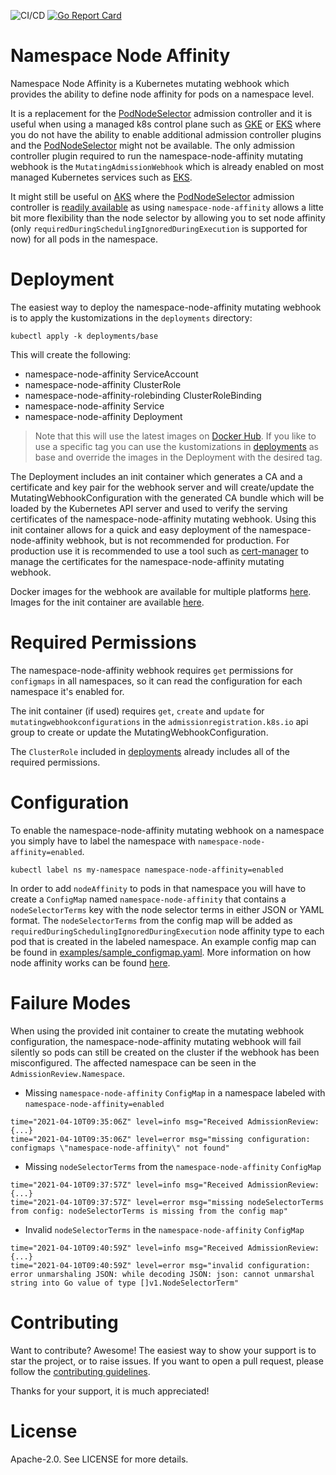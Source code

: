 ![CI/CD](https://github.com/idgenchev/namespace-node-affinity/actions/workflows/cicd.yaml/badge.svg?branch=main)
[![Go Report Card](https://goreportcard.com/badge/github.com/idgenchev/namespace-node-affinity)](https://goreportcard.com/report/github.com/idgenchev/namespace-node-affinity)

# Namespace Node Affinity

Namespace Node Affinity is a Kubernetes mutating webhook which provides the ability to define node affinity for pods on a namespace level.

It is a replacement for the [PodNodeSelector](https://kubernetes.io/docs/reference/access-authn-authz/admission-controllers/#podnodeselector) admission controller and it is useful when using a managed k8s control plane such as [GKE](https://cloud.google.com/kubernetes-engine) or [EKS](https://aws.amazon.com/eks) where you do not have the ability to enable additional admission controller plugins and the [PodNodeSelector](https://kubernetes.io/docs/reference/access-authn-authz/admission-controllers/#podnodeselector) might not be available. The only admission controller plugin required to run the namespace-node-affinity mutating webhook is the `MutatingAdmissionWebhook` which is already enabled on most managed Kubernetes services such as [EKS](https://docs.aws.amazon.com/eks/latest/userguide/platform-versions.html).

It might still be useful on [AKS](https://azure.microsoft.com/en-gb/services/kubernetes-service/) where the [PodNodeSelector](https://kubernetes.io/docs/reference/access-authn-authz/admission-controllers/#podnodeselector) admission controller is [readily available](https://docs.microsoft.com/en-us/azure/aks/faq#what-kubernetes-admission-controllers-does-aks-support-can-admission-controllers-be-added-or-removed) as using `namespace-node-affinity` allows a litte bit more flexibility than the node selector by allowing you to set node affinity (only `requiredDuringSchedulingIgnoredDuringExecution` is supported for now) for all pods in the namespace.

# Deployment

The easiest way to deploy the namespace-node-affinity mutating webhook is to apply the kustomizations in the `deployments` directory:
```
kubectl apply -k deployments/base
```

This will create the following:
 * namespace-node-affinity ServiceAccount
 * namespace-node-affinity ClusterRole
 * namespace-node-affinity-rolebinding ClusterRoleBinding
 * namespace-node-affinity Service
 * namespace-node-affinity Deployment

> Note that this will use the latest images on [Docker Hub](https://hub.docker.com/repository/docker/idgenchev/namespace-node-affinity). If you like to use a specific tag you can use the kustomizations in [deployments](/deployments/) as base and override the images in the Deployment with the desired tag.

The Deployment includes an init container which generates a CA and a certificate and key pair for the webhook server and will create/update the MutatingWebhookConfiguration with the generated CA bundle which will be loaded by the Kubernetes API server and used to verify the serving certificates of the namespace-node-affinity mutating webhook. Using this init container allows for a quick and easy deployment of the namespace-node-affinity webhook, but is not recommended for production. For production use it is recommended to use a tool such as [cert-manager](https://cert-manager.io) to manage the certificates for the namespace-node-affinity mutating webhook.

Docker images for the webhook are available for multiple platforms [here](https://hub.docker.com/repository/docker/idgenchev/namespace-node-affinity). Images for the init container are available [here](https://hub.docker.com/repository/docker/idgenchev/namespace-node-affinity-init-container).

# Required Permissions

The namespace-node-affinity webhook requires `get` permissions for `configmaps` in all namespaces, so it can read the configuration for each namespace it's enabled for.

The init container (if used) requires `get`, `create` and `update` for `mutatingwebhookconfigurations` in the `admissionregistration.k8s.io` api group to create or update the MutatingWebhookConfiguration.

The `ClusterRole` included in [deployments](/deployments/) already includes all of the required permissions.

# Configuration

To enable the namespace-node-affinity mutating webhook on a namespace you simply have to label the namespace with `namespace-node-affinity=enabled`.
```
kubectl label ns my-namespace namespace-node-affinity=enabled
```

In order to add `nodeAffinity` to pods in that namespace you will have to create a `ConfigMap` named `namespace-node-affinity` that contains a `nodeSelectorTerms` key with the node selector terms in either JSON or YAML format. The `nodeSelectorTerms` from the config map will be added as `requiredDuringSchedulingIgnoredDuringExecution` node affinity type to each pod that is created in the labeled namespace. An example config map can be found in [examples/sample_configmap.yaml](/examples/sample_configmap.yaml). More information on how node affinity works can be found [here](https://kubernetes.io/docs/concepts/scheduling-eviction/assign-pod-node/#node-affinity).

# Failure Modes

When using the provided init container to create the mutating webhook configuration, the namespace-node-affinity mutating webhook will fail silently so pods can still be created on the cluster if the webhook has been misconfigured. The affected namespace can be seen in the `AdmissionReview.Namespace`.

 * Missing `namespace-node-affinity` `ConfigMap` in a namespace labeled with `namespace-node-affinity=enabled`
```
time="2021-04-10T09:35:06Z" level=info msg="Received AdmissionReview: {...}
time="2021-04-10T09:35:06Z" level=error msg="missing configuration: configmaps \"namespace-node-affinity\" not found"
```

 * Missing `nodeSelectorTerms` from the `namespace-node-affinity` `ConfigMap`
```
time="2021-04-10T09:37:57Z" level=info msg="Received AdmissionReview: {...}
time="2021-04-10T09:37:57Z" level=error msg="missing nodeSelectorTerms from config: nodeSelectorTerms is missing from the config map"
```

 * Invalid `nodeSelectorTerms` in the `namespace-node-affinity` `ConfigMap`
```
time="2021-04-10T09:40:59Z" level=info msg="Received AdmissionReview: {...}
time="2021-04-10T09:40:59Z" level=error msg="invalid configuration: error unmarshaling JSON: while decoding JSON: json: cannot unmarshal string into Go value of type []v1.NodeSelectorTerm"
```

# Contributing

Want to contribute? Awesome! The easiest way to show your support is to star the project, or to raise issues. If you want to open a pull request, please follow the [contributing guidelines](/.github/CONTRIBUTING.md).

Thanks for your support, it is much appreciated!

# License

Apache-2.0. See LICENSE for more details.
